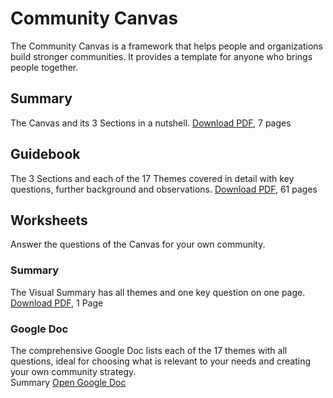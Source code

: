 # Community Canvas

The Community Canvas is a framework that helps people and organizations build stronger communities. It provides a template for anyone who brings people together.

## Summary
The Canvas and its 3 Sections in a nutshell.
[Download PDF,](https://github.com/communitycanvas/documents/raw/master/CommunityCanvas-Summary.pdf) 7 pages

## Guidebook
The 3 Sections and each of the 17 Themes covered in detail with key questions, further background and observations.
[Download PDF](https://github.com/communitycanvas/documents/raw/master/CommunityCanvas-Guidebook.pdf), 61 pages

## Worksheets
Answer the questions of the Canvas for your own community.
### Summary
The Visual Summary has all themes and one key question on one page.
[Download PDF](https://github.com/communitycanvas/documents/raw/master/CommunityCanvas-Worksheet-Summary.pdf), 1 Page

### Google Doc
The comprehensive Google Doc lists each of the 17 themes with all questions, ideal for choosing what is relevant to your needs and creating your own community strategy.  
Summary
[Open Google Doc](https://docs.google.com/document/d/1fyuwwqX911i9CK1BjY8jXkk3v2m8ZCHeV3dVqYuDiGM/edit)